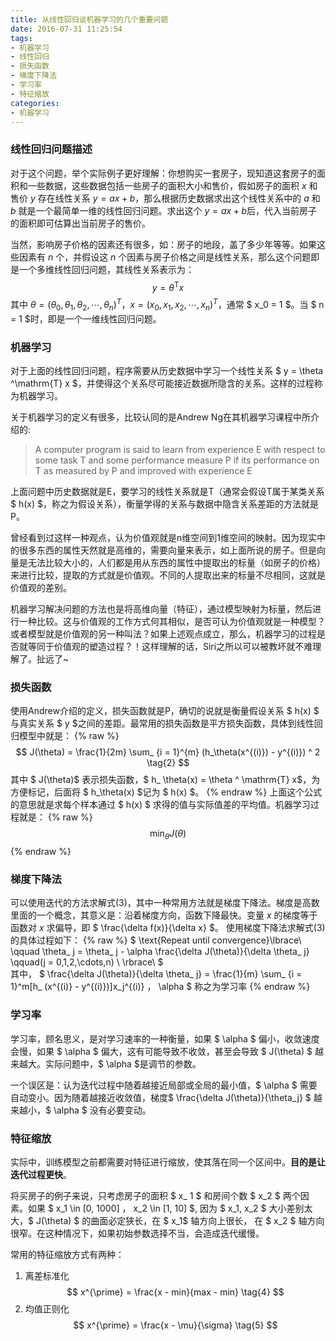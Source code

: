 ```yaml
---
title: 从线性回归谈机器学习的几个重要问题
date: 2016-07-31 11:25:54
tags: 
- 机器学习
- 线性回归
- 损失函数
- 梯度下降法
- 学习率
- 特征缩放
categories:
- 机器学习
---
```


### 线性回归问题描述

对于这个问题，举个实际例子更好理解：你想购买一套房子，现知道这套房子的面积和一些数据，这些数据包括一些房子的面积大小和售价，假如房子的面积 $x$ 和售价 $y$ 存在线性关系 $y = ax + b$，那么根据历史数据求出这个线性关系中的 $a$ 和 $b$ 就是一个最简单一维的线性回归问题。求出这个 $y = ax + b$后，代入当前房子的面积即可估算出当前房子的售价。

<!-- more -->

当然，影响房子价格的因素还有很多，如：房子的地段，盖了多少年等等。如果这些因素有 $n$ 个，并假设这 $n$ 个因素与房子价格之间是线性关系，那么这个问题即是一个多维线性回归问题，其线性关系表示为：
$$
    y = \theta ^\mathrm{T}x \tag{1}
$$ 其中 $\theta = (\theta_0, \theta_1, \theta_2, \cdots, \theta_n)^T$，$x = (x_0, x_1, x_2, \cdots, x_n)^T$，通常 $ x_0 = 1 $。当 $ n = 1 $时，即是一个一维线性回归问题。

### 机器学习

对于上面的线性回归问题，程序需要从历史数据中学习一个线性关系 $ y = \theta ^\mathrm{T} x $，并使得这个关系尽可能接近数据所隐含的关系。这样的过程称为机器学习。

关于机器学习的定义有很多，比较认同的是Andrew Ng在其机器学习课程中所介绍的: 
> A computer program is said to learn from experience E with respect to some task T and some performance measure P if its performance on T as measured by P and improved with experience E

上面问题中历史数据就是E，要学习的线性关系就是T（通常会假设T属于某类关系 $ h(x) $，称之为假设关系），衡量学得的关系与数据中隐含关系差距的方法就是P。

曾经看到过这样一种观点，认为价值观就是n维空间到1维空间的映射。因为现实中的很多东西的属性天然就是高维的，需要向量来表示，如上面所说的房子。但是向量是无法比较大小的，人们都是用从东西的属性中提取出的标量（如房子的价格）来进行比较，提取的方式就是价值观。不同的人提取出来的标量不尽相同，这就是价值观的差别。

机器学习解决问题的方法也是将高维向量（特征），通过模型映射为标量，然后进行一种比较。这与价值观的工作方式何其相似，是否可认为价值观就是一种模型？或者模型就是价值观的另一种叫法？如果上述观点成立，那么，机器学习的过程是否就等同于价值观的塑造过程？！这样理解的话，Siri之所以可以被教坏就不难理解了。扯远了~

### 损失函数

使用Andrew介绍的定义，损失函数就是P，确切的说就是衡量假设关系 $ h(x) $ 与真实关系 $ y $之间的差距。最常用的损失函数是平方损失函数，具体到线性回归模型中就是：
{% raw %}
$$
    J(\theta) = \frac{1}{2m} \sum_ {i = 1}^{m} (h_\theta(x^{(i)}) - y^{(i)}) ^ 2 \tag{2}
$$ 其中 $ J(\theta)$ 表示损失函数，$ h_ \theta(x) = \theta ^ \mathrm{T} x$，为方便标记，后面将 $ h_\theta(x) $记为 $ h(x) $。
{% endraw %}
上面这个公式的意思就是求每个样本通过 $ h(x) $ 求得的值与实际值差的平均值。机器学习过程就是：
{% raw %}
$$
    \min_\theta J(\theta) \tag{3}
$$
{% endraw %}

### 梯度下降法

可以使用迭代的方法求解式(3)，其中一种常用方法就是梯度下降法。梯度是高数里面的一个概念，其意义是：沿着梯度方向，函数下降最快。变量 $x$ 的梯度等于函数对 $x$ 求偏导，即 $ \frac{\delta f(x)}{\delta x} $。
使用梯度下降法求解式(3)的具体过程如下：
{% raw %}
$
    \text{Repeat until convergence}\lbrace\\
    \qquad \theta_ j = \theta_ j - \alpha \frac{\delta J(\theta)}{\delta \theta_ j} 
    \qquad(j = 0,1,2,\cdots,n) \\
    \rbrace\\
$
<br>
其中，
$ 
    \frac{\delta J(\theta)}{\delta \theta_ j} = 
    \frac{1}{m} \sum_ {i = 1}^m[h_ (x^{(i)} - y^{(i)})]x_j^{(i)} 
$，$ \alpha $ 称之为学习率
{% endraw %}

### 学习率

学习率，顾名思义，是对学习速率的一种衡量，如果 $ \alpha $ 偏小，收敛速度会慢，如果 $ \alpha $ 偏大，这有可能导致不收敛，甚至会导致 $ J(\theta) $ 越来越大。实际问题中，$ \alpha $是调节的参数。

一个误区是：认为迭代过程中随着越接近局部或全局的最小值，$ \alpha $ 需要自动变小。因为随着越接近收敛值，梯度$ \frac{\delta J(\theta)}{\theta_j} $ 越来越小，$ \alpha $ 没有必要变动。

### 特征缩放

实际中，训练模型之前都需要对特征进行缩放，使其落在同一个区间中。**目的是让迭代过程更快**。

将买房子的例子来说，只考虑房子的面积 $ x\_ 1 $ 和房间个数 $ x\_2 $ 两个因素。如果 $ x\_1 \in [0, 1000] $，$ x\_2 \in [1, 10] $, 因为 $ x\_1, x\_2 $ 大小差别太大，$ J(\theta) $ 的曲面必定狭长，在 $ x\_1$ 轴方向上很长， 在 $ x\_2 $ 轴方向很窄。在这种情况下，如果初始参数选择不当，会造成迭代缓慢。

常用的特征缩放方式有两种：
1. 离差标准化
$$
x^{\prime} = \frac{x - min}{max - min} \tag{4} 
$$
2. 均值正则化
$$ 
x^{\prime} = \frac{x - \mu}{\sigma} \tag{5}
$$
